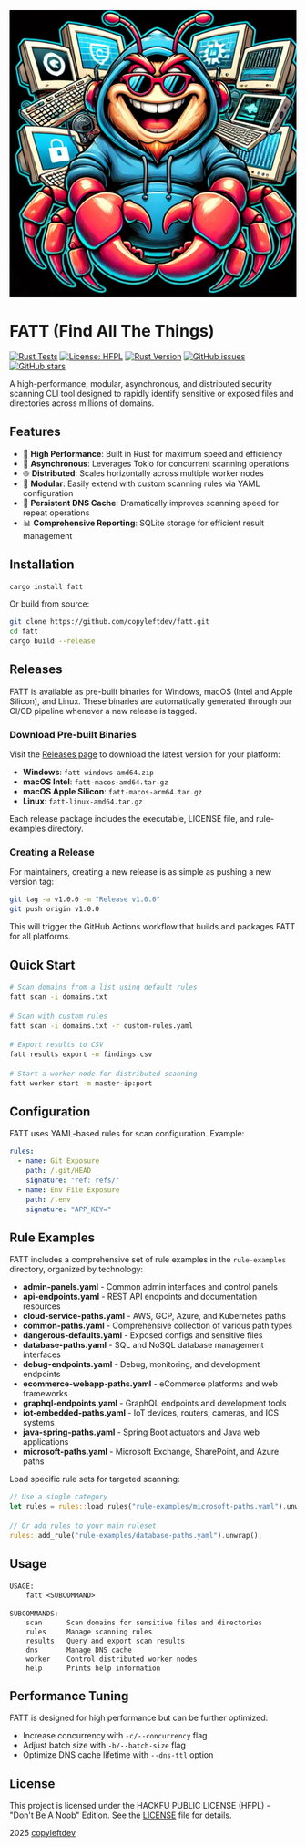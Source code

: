 ![FATT Security Scanner](fatt.png)

# FATT (Find All The Things)

[![Rust Tests](https://github.com/copyleftdev/fatt/actions/workflows/test.yml/badge.svg)](https://github.com/copyleftdev/fatt/actions/workflows/test.yml)
[![License: HFPL](https://img.shields.io/badge/License-HFPL-blue.svg)](LICENSE)
[![Rust Version](https://img.shields.io/badge/rust-1.70%2B-orange.svg)](https://www.rust-lang.org/)
[![GitHub issues](https://img.shields.io/github/issues/copyleftdev/fatt)](https://github.com/copyleftdev/fatt/issues)
[![GitHub stars](https://img.shields.io/github/stars/copyleftdev/fatt)](https://github.com/copyleftdev/fatt/stargazers)

A high-performance, modular, asynchronous, and distributed security scanning CLI tool designed to rapidly identify sensitive or exposed files and directories across millions of domains.

## Features

- 🚀 **High Performance**: Built in Rust for maximum speed and efficiency
- 🔄 **Asynchronous**: Leverages Tokio for concurrent scanning operations
- 🌐 **Distributed**: Scales horizontally across multiple worker nodes
- 🧩 **Modular**: Easily extend with custom scanning rules via YAML configuration
- 💾 **Persistent DNS Cache**: Dramatically improves scanning speed for repeat operations
- 📊 **Comprehensive Reporting**: SQLite storage for efficient result management

## Installation

```bash
cargo install fatt
```

Or build from source:

```bash
git clone https://github.com/copyleftdev/fatt.git
cd fatt
cargo build --release
```

## Releases

FATT is available as pre-built binaries for Windows, macOS (Intel and Apple Silicon), and Linux. These binaries are automatically generated through our CI/CD pipeline whenever a new release is tagged.

### Download Pre-built Binaries

Visit the [Releases page](https://github.com/copyleftdev/fatt/releases) to download the latest version for your platform:

- **Windows**: `fatt-windows-amd64.zip`
- **macOS Intel**: `fatt-macos-amd64.tar.gz`
- **macOS Apple Silicon**: `fatt-macos-arm64.tar.gz`
- **Linux**: `fatt-linux-amd64.tar.gz`

Each release package includes the executable, LICENSE file, and rule-examples directory.

### Creating a Release

For maintainers, creating a new release is as simple as pushing a new version tag:

```bash
git tag -a v1.0.0 -m "Release v1.0.0"
git push origin v1.0.0
```

This will trigger the GitHub Actions workflow that builds and packages FATT for all platforms.

## Quick Start

```bash
# Scan domains from a list using default rules
fatt scan -i domains.txt

# Scan with custom rules
fatt scan -i domains.txt -r custom-rules.yaml

# Export results to CSV
fatt results export -o findings.csv

# Start a worker node for distributed scanning
fatt worker start -m master-ip:port
```

## Configuration

FATT uses YAML-based rules for scan configuration. Example:

```yaml
rules:
  - name: Git Exposure
    path: /.git/HEAD
    signature: "ref: refs/"
  - name: Env File Exposure
    path: /.env
    signature: "APP_KEY="
```

## Rule Examples

FATT includes a comprehensive set of rule examples in the `rule-examples` directory, organized by technology:

- **admin-panels.yaml** - Common admin interfaces and control panels
- **api-endpoints.yaml** - REST API endpoints and documentation resources
- **cloud-service-paths.yaml** - AWS, GCP, Azure, and Kubernetes paths
- **common-paths.yaml** - Comprehensive collection of various path types
- **dangerous-defaults.yaml** - Exposed configs and sensitive files
- **database-paths.yaml** - SQL and NoSQL database management interfaces
- **debug-endpoints.yaml** - Debug, monitoring, and development endpoints
- **ecommerce-webapp-paths.yaml** - eCommerce platforms and web frameworks
- **graphql-endpoints.yaml** - GraphQL endpoints and development tools
- **iot-embedded-paths.yaml** - IoT devices, routers, cameras, and ICS systems
- **java-spring-paths.yaml** - Spring Boot actuators and Java web applications
- **microsoft-paths.yaml** - Microsoft Exchange, SharePoint, and Azure paths

Load specific rule sets for targeted scanning:

```rust
// Use a single category
let rules = rules::load_rules("rule-examples/microsoft-paths.yaml").unwrap();

// Or add rules to your main ruleset
rules::add_rule("rule-examples/database-paths.yaml").unwrap();
```

## Usage

```
USAGE:
    fatt <SUBCOMMAND>

SUBCOMMANDS:
    scan      Scan domains for sensitive files and directories
    rules     Manage scanning rules
    results   Query and export scan results
    dns       Manage DNS cache
    worker    Control distributed worker nodes
    help      Prints help information
```

## Performance Tuning

FATT is designed for high performance but can be further optimized:

- Increase concurrency with `-c/--concurrency` flag
- Adjust batch size with `-b/--batch-size` flag
- Optimize DNS cache lifetime with `--dns-ttl` option

## License

This project is licensed under the HACKFU PUBLIC LICENSE (HFPL) - "Don't Be A Noob" Edition. See the [LICENSE](LICENSE) file for details.

 2025 [copyleftdev](https://github.com/copyleftdev)
